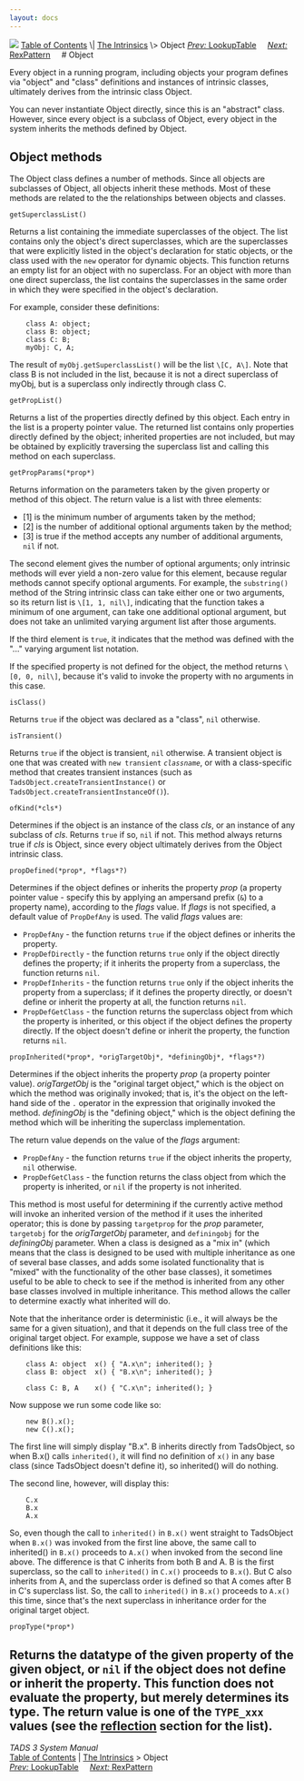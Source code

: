 ```yaml
---
layout: docs
---
```



<img src="topbar.jpg" data-border="0" />
<a href="toc.html" class="nav">Table of Contents</a> \|
<a href="builtins.html" class="nav">The Intrinsics</a> \> Object  
<span class="navnp"><a href="lookup.html" class="nav"><em>Prev:</em> LookupTable</a>
    <a href="rexpat.html" class="nav"><em>Next:</em> RexPattern</a>    
</span>
# Object

Every object in a running program, including objects your program
defines via "object" and "class" definitions and instances of intrinsic
classes, ultimately derives from the intrinsic class Object.

You can never instantiate Object directly, since this is an "abstract"
class. However, since every object is a subclass of Object, every object
in the system inherits the methods defined by Object.

## Object methods

The Object class defines a number of methods. Since all objects are
subclasses of Object, all objects inherit these methods. Most of these
methods are related to the the relationships between objects and
classes.

`getSuperclassList()`



Returns a list containing the immediate superclasses of the object. The
list contains only the object's direct superclasses, which are the
superclasses that were explicitly listed in the object's declaration for
static objects, or the class used with the `new`
operator for dynamic objects. This function returns an empty list for an
object with no superclass. For an object with more than one direct
superclass, the list contains the superclasses in the same order in
which they were specified in the object's declaration.

For example, consider these definitions:

```
    class A: object;
    class B: object;
    class C: B;
    myObj: C, A;
```

The result of `myObj.getSuperclassList()` will
be the list `\[C, A\]`. Note that class B is not
included in the list, because it is not a direct superclass of myObj,
but is a superclass only indirectly through class C.



`getPropList()`



Returns a list of the properties directly defined by this object. Each
entry in the list is a property pointer value. The returned list
contains only properties directly defined by the object; inherited
properties are not included, but may be obtained by explicitly
traversing the superclass list and calling this method on each
superclass.



<span id="getPropParams"></span>

`getPropParams(*prop*)`



Returns information on the parameters taken by the given property or
method of this object. The return value is a list with three elements:

- \[1\] is the minimum number of arguments taken by the method;
- \[2\] is the number of additional optional arguments taken by the
  method;
- \[3\] is true if the method accepts any number of additional
  arguments, `nil` if not.

The second element gives the number of optional arguments; only
intrinsic methods will ever yield a non-zero value for this element,
because regular methods cannot specify optional arguments. For example,
the `substring()` method of the String intrinsic
class can take either one or two arguments, so its return list is
`\[1, 1, nil\]`, indicating that the function
takes a minimum of one argument, can take one additional optional
argument, but does not take an unlimited varying argument list after
those arguments.

If the third element is `true`, it indicates
that the method was defined with the "..." varying argument list
notation.

If the specified property is not defined for the object, the method
returns `\[0, 0, nil\]`, because it's valid to
invoke the property with no arguments in this case.



`isClass()`



Returns `true` if the object was declared as a
"class", `nil` otherwise.



`isTransient()`



Returns `true` if the object is transient,
`nil` otherwise. A transient object is one that
was created with `new transient`
*`classname`*, or with a class-specific method
that creates transient instances (such as
`TadsObject.createTransientInstance()` or
`TadsObject.createTransientInstanceOf()`).



`ofKind(*cls*)`



Determines if the object is an instance of the class *cls*, or an
instance of any subclass of *cls*. Returns
`true` if so, `nil` if
not. This method always returns true if *cls* is Object, since every
object ultimately derives from the Object intrinsic class.



`propDefined(*prop*, *flags*?)`



Determines if the object defines or inherits the property *prop* (a
property pointer value - specify this by applying an ampersand prefix
(`&`) to a property name), according to the
*flags* value. If *flags* is not specified, a default value of
`PropDefAny` is used. The valid *flags* values
are:

- `PropDefAny` - the function returns
  `true` if the object defines or inherits the
  property.
- `PropDefDirectly` - the function returns
  `true` only if the object directly defines the
  property; if it inherits the property from a superclass, the function
  returns `nil`.
- `PropDefInherits` - the function returns
  `true` only if the object inherits the
  property from a superclass; if it defines the property directly, or
  doesn't define or inherit the property at all, the function returns
  `nil`.
- `PropDefGetClass` - the function returns the
  superclass object from which the property is inherited, or this object
  if the object defines the property directly. If the object doesn't
  define or inherit the property, the function returns
  `nil`.



`propInherited(*prop*, *origTargetObj*, *definingObj*,
*flags*?)`



Determines if the object inherits the property *prop* (a property
pointer value). *origTargetObj* is the "original target object," which
is the object on which the method was originally invoked; that is, it's
the object on the left-hand side of the `.`
operator in the expression that originally invoked the method.
*definingObj* is the "defining object," which is the object defining the
method which will be inheriting the superclass implementation.

The return value depends on the value of the *flags* argument:

- `PropDefAny` - the function returns
  `true` if the object inherits the property,
  `nil` otherwise.
- `PropDefGetClass` - the function returns the
  class object from which the property is inherited, or
  `nil` if the property is not inherited.

This method is most useful for determining if the currently active
method will invoke an inherited version of the method if it uses the
inherited operator; this is done by passing
`targetprop` for the *prop* parameter,
`targetobj` for the *origTargetObj* parameter,
and `definingobj` for the *definingObj*
parameter. When a class is designed as a "mix in" (which means that the
class is designed to be used with multiple inheritance as one of several
base classes, and adds some isolated functionality that is "mixed" with
the functionality of the other base classes), it sometimes useful to be
able to check to see if the method is inherited from any other base
classes involved in multiple inheritance. This method allows the caller
to determine exactly what inherited will do.

Note that the inheritance order is deterministic (i.e., it will always
be the same for a given situation), and that it depends on the full
class tree of the original target object. For example, suppose we have a
set of class definitions like this:

```
    class A: object  x() { "A.x\n"; inherited(); }
    class B: object  x() { "B.x\n"; inherited(); }

    class C: B, A    x() { "C.x\n"; inherited(); }
```

Now suppose we run some code like so:

```
    new B().x();
    new C().x();
```

The first line will simply display "B.x". B inherits directly from
TadsObject, so when B.x() calls `inherited()`,
it will find no definition of `x()` in any base
class (since TadsObject doesn't define it), so inherited() will do
nothing.

The second line, however, will display this:

```
    C.x
    B.x
    A.x
```

So, even though the call to `inherited()` in
`B.x()` went straight to TadsObject when
`B.x()` was invoked from the first line above,
the same call to inherited() in `B.x()` proceeds
to `A.x()` when invoked from the second line
above. The difference is that C inherits from both B and A. B is the
first superclass, so the call to `inherited()`
in `C.x()` proceeds to
`B.x(`). But C also inherits from A, and the
superclass order is defined so that A comes after B in C's superclass
list. So, the call to `inherited()` in
`B.x()` proceeds to
`A.x()` this time, since that's the next
superclass in inheritance order for the original target object.



`propType(*prop*)`



Returns the datatype of the given property of the given object, or
`nil` if the object does not define or inherit
the property. This function does not evaluate the property, but merely
determines its type. The return value is one of the
`TYPE_xxx` values (see the
[reflection](reflect.html) section for the list).
------------------------------------------------------------------------



*TADS 3 System Manual*  
<a href="toc.html" class="nav">Table of Contents</a> \|
<a href="builtins.html" class="nav">The Intrinsics</a> \> Object  
<span class="navnp"><a href="lookup.html" class="nav"><em>Prev:</em> LookupTable</a>
    <a href="rexpat.html" class="nav"><em>Next:</em> RexPattern</a>    
</span>


